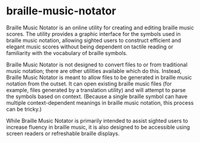 # braille-music-notator

Braille Music Notator is an online utility for creating and editing braille music scores. The utility provides a graphic interface for the symbols used in braille music notation, allowing sighted users to construct efficient and elegant music scores without being dependent on tactile reading or familiarity with the vocabulary of braille symbols.

Braille Music Notator is not designed to convert files to or from traditional music notation; there are other utilities available which do this. Instead, Braille Music Notator is meant to allow files to be generated in braille music notation from the outset. It can open existing braille music files (for example, files generated by a translation utility) and will attempt to parse the symbols based on context. (Because a single braille symbol can have multiple context-dependent meanings in braille music notation, this process can be tricky.)

While Braille Music Notator is primarily intended to assist sighted users to increase fluency in braille music, it is also designed to be accessible using screen readers or refreshable braille displays.
